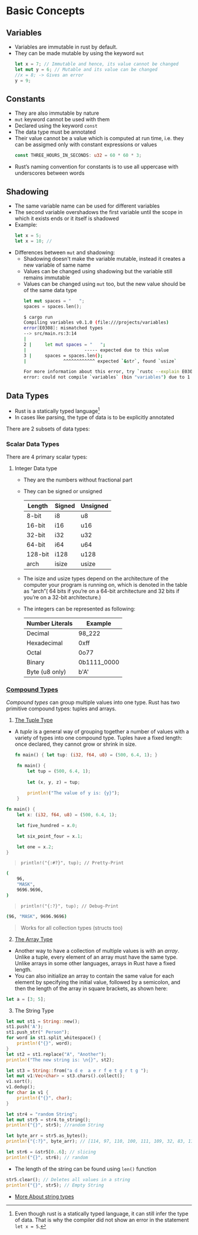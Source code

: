 # Basic Concepts

## Variables

* Variables are immutable in rust by default.
* They can be made mutable by using the keyword `mut`
    ```rust
    let x = 7; // Immutable and hence, its value cannot be changed
    let mut y = 6; // Mutable and its value can be changed
    //x = 8; -> Gives an error
    y = 9;
    ```

## Constants

* They are also immutable by nature
* `mut` keyword cannot be used with them
* Declared using the keyword `const`
* The data type must be annotated
* Their value cannot be a value which is computed at run time, i.e. they can be assigmed only with constant expressions or values
    ```rust
    const THREE_HOURS_IN_SECONDS: u32 = 60 * 60 * 3;
    ```
* Rust’s naming convention for constants is to use all uppercase with underscores between words

## Shadowing

* The same variable name can be used for different variables
* The second variable overshadows the first variable until the scope in which it exists ends or it itself is shadowed
* Example:
    ```rust
    let x = 5;
    let x = 10; // 
    ```
* Differences between `mut` and shadowing:
    * Shadowing doesn't make the variable mutable, instead it creates a new variable of same name
    * Values can be changed using shadowing but the variable still remains immutable
    * Values can be changed using `mut` too, but the new value should be of the same data type
        ```rust
        let mut spaces = "   ";
        spaces = spaces.len();
        ```
        ```bash
        $ cargo run
        Compiling variables v0.1.0 (file:///projects/variables)
        error[E0308]: mismatched types
        --> src/main.rs:3:14
        |
        2 |     let mut spaces = "   ";
        |                      ----- expected due to this value
        3 |     spaces = spaces.len();
        |              ^^^^^^^^^^^^ expected `&str`, found `usize`

        For more information about this error, try `rustc --explain E0308`.
        error: could not compile `variables` (bin "variables") due to 1 previous error
        ```

## Data Types

* Rust is a statically typed language[^1]
* In cases like parsing, the type of data is to be explicitly annotated

There are 2 subsets of data types:
### Scalar Data Types

There are 4 primary scalar types:

1. Integer Data type
    * They are the numbers without fractional part
    * They can be signed or unsigned

		| Length  | Signed | Unsigned |
		|---------|--------|----------|
		| 8-bit   | i8     | u8       |
		| 16-bit  | i16    | u16      |
		| 32-bit  | i32    | u32      |
		| 64-bit  | i64    | u64      |
		| 128-bit | i128   | u128     |
		| arch    | isize  | usize    |
    * The isize and usize types depend on the architecture of the computer your program is running on, which is denoted in the table as “arch”( 64 bits if you’re on a 64-bit architecture and 32 bits if you’re on a 32-bit architecture.)
    * The integers can be represented as following:

		| Number Literals  | Example     |
		|------------------|-------------|
		| Decimal          | 98_222      |
		| Hexadecimal      | 0xff        |
		| Octal            | 0o77        |
		| Binary           | 0b1111_0000 |
		| Byte (u8 only)   | b'A'        |

###  [Compound Types](https://doc.rust-lang.org/book/ch03-02-data-types.html#compound-types)

*Compound types* can group multiple values into one type. Rust has two primitive compound types: tuples and arrays.

1. [The Tuple Type](https://doc.rust-lang.org/book/ch03-02-data-types.html#the-tuple-type)

- A *tuple* is a general way of grouping together a number of values with a variety of types into one compound type. Tuples have a fixed length: once declared, they cannot grow or shrink in size.
	
	```rust
	fn main() { let tup: (i32, f64, u8) = (500, 6.4, 1); }
	```

```rust
	fn main() {
	    let tup = (500, 6.4, 1);
	
	    let (x, y, z) = tup;
	
	    println!("The value of y is: {y}");
	}
```

```rust
fn main() {
    let x: (i32, f64, u8) = (500, 6.4, 1);

    let five_hundred = x.0;

    let six_point_four = x.1;

    let one = x.2;
}
```

> `println!("{:#?}", tup); // Pretty-Print` 
```bash
(
    96,
    "MASK",
    9696.9696,
)
```

>`println!("{:?}", tup); // Debug-Print`
```bash
(96, "MASK", 9696.9696)
```
> Works for all collection types (structs too)

2.  [The Array Type](https://doc.rust-lang.org/book/ch03-02-data-types.html#the-array-type)

- Another way to have a collection of multiple values is with an _array_. Unlike a tuple, every element of an array must have the same type. Unlike arrays in some other languages, arrays in Rust have a fixed length.
- You can also initialize an array to contain the same value for each element by specifying the initial value, followed by a semicolon, and then the length of the array in square brackets, as shown here:

```rust
let a = [3; 5];
```
[^1]: Even though rust is a statically typed language, it can still infer the type of data. That is why the compiler did not show an error in the statement `let x = 5`.

3. The String Type

```rust
let mut st1 = String::new();
st1.push('A');
st1.push_str(" Person");
for word in st1.split_whitespace() {
    println!("{}", word);
}
let st2 = st1.replace("A", "Another");
println!("The new string is: \n{}", st2);
```

```rust
let st3 = String::from("a d e  a e r f e t g r t g ");
let mut v1:Vec<char> = st3.chars().collect();
v1.sort();
v1.dedup();
for char in v1 {
    println!("{}", char);
}
```

```rust
let str4 = "random String";
let mut str5 = str4.to_string();
println!("{}", str5); //random String
```

```rust
let byte_arr = str5.as_bytes();
println!("{:?}", byte_arr); // [114, 97, 110, 100, 111, 109, 32, 83, 116, 114, 105, 110, 103]
```

```rust
let str6 = &str5[0..6]; // slicing
println!("{}", str6); // random
```

- The length of the string can be found using `len()` function

```rust
str5.clear(); // Deletes all values in a string
println!("{}", str5); // Empty String
```

- [More About string types](https://www.youtube.com/watch?v=CpvzeyzgQdw)